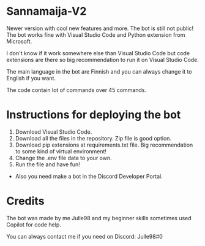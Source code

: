 # Sannamaija-V2
Newer version with cool new features and more. The bot is still not public!
The bot works fine with Visual Studio Code and Python extension from Microsoft. 

I don't know if it work somewhere else than Visual Studio Code but code extensions are there so big recommendation to run it on Visual Studio Code.

The main language in the bot are Finnish and you can always change it to English if you want.

The code contain lot of commands over 45 commands.

# Instructions for deploying the bot
1. Download Visual Studio Code.
2. Download all the files in the repository. Zip file is good option.
3. Download pip extensions at requirements.txt file. Big recommendation to some kind of virtual environment! 
4. Change the .env file data to your own.
5. Run the file and have fun!
- Also you need make a bot in the Discord Developer Portal.

# Credits
The bot was made by me Julle98 and my beginner skills sometimes used Copilot for code help.

You can always contact me if you need on Discord: Julle98#0 
